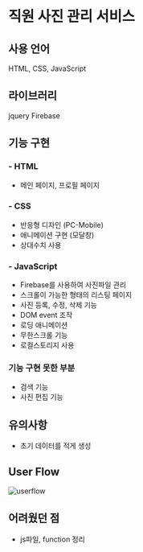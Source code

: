 # 직원 사진 관리 서비스

## 사용 언어
HTML, CSS, JavaScript

## 라이브러리
jquery
Firebase

## 기능 구현
### - HTML
* 메인 페이지, 프로필 페이지 

### - CSS
* 반응형 디자인 (PC-Mobile)
* 애니메이션 구현 (모달창)
* 상대수치 사용

### - JavaScript
* Firebase를 사용하여 사진파일 관리
* 스크롤이 가능한 형태의 리스팅 페이지
* 사진 등록, 수정, 삭제 기능
* DOM event 조작
* 로딩 애니메이션
* 무한스크롤 기능 
* 로컬스토리지 사용

### 기능 구현 못한 부분
* 검색 기능
* 사진 편집 기능

## 유의사항
* 초기 데이터를 적게 생성


## User Flow
![userflow](https://github.com/YongYong21/javascript/assets/90038848/83e8691e-1d24-4fe3-98aa-4b649f635e9b)


## 어려웠던 점

* js파일, function 정리

